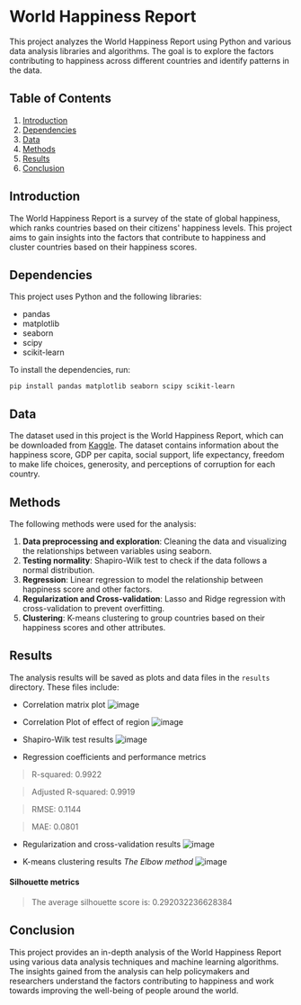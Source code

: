 # World Happiness Report

This project analyzes the World Happiness Report using Python and various data analysis libraries and algorithms. The goal is to explore the factors contributing to happiness across different countries and identify patterns in the data.

## Table of Contents

1. [Introduction](#introduction)
2. [Dependencies](#dependencies)
3. [Data](#data)
4. [Methods](#methods)
5. [Results](#results)
6. [Conclusion](#conclusion)

## Introduction

The World Happiness Report is a survey of the state of global happiness, which ranks countries based on their citizens' happiness levels. This project aims to gain insights into the factors that contribute to happiness and cluster countries based on their happiness scores.

## Dependencies

This project uses Python and the following libraries:

- pandas
- matplotlib
- seaborn
- scipy
- scikit-learn

To install the dependencies, run:

```
pip install pandas matplotlib seaborn scipy scikit-learn
```

## Data

The dataset used in this project is the World Happiness Report, which can be downloaded from [Kaggle](https://www.kaggle.com/unsdsn/world-happiness). The dataset contains information about the happiness score, GDP per capita, social support, life expectancy, freedom to make life choices, generosity, and perceptions of corruption for each country.

## Methods

The following methods were used for the analysis:

1. **Data preprocessing and exploration**: Cleaning the data and visualizing the relationships between variables using seaborn.
2. **Testing normality**: Shapiro-Wilk test to check if the data follows a normal distribution.
3. **Regression**: Linear regression to model the relationship between happiness score and other factors.
4. **Regularization and Cross-validation**: Lasso and Ridge regression with cross-validation to prevent overfitting.
5. **Clustering**: K-means clustering to group countries based on their happiness scores and other attributes.


## Results

The analysis results will be saved as plots and data files in the `results` directory. These files include:

- Correlation matrix plot
![image](https://github.com/ahmed-m-elgammal/world-happiness-report-/assets/102481695/dbda672b-4054-40dc-a8e7-b544c7016a4f)

- Correlation Plot of effect of region
![image](https://github.com/ahmed-m-elgammal/world-happiness-report-/assets/102481695/e48a2e56-68b7-4829-b6e3-6e4f57722e82)

- Shapiro-Wilk test results
![image](https://github.com/ahmed-m-elgammal/world-happiness-report-/assets/102481695/595bed0c-7811-4ef9-ad4b-d2f8cb3db70a)

- Regression coefficients and performance metrics
>R-squared: 0.9922

>Adjusted R-squared: 0.9919

>RMSE: 0.1144

>MAE: 0.0801

- Regularization and cross-validation results
![image](https://github.com/ahmed-m-elgammal/world-happiness-report-/assets/102481695/e0fc9917-64a3-4446-8d7b-9d6c23074d15)

- K-means clustering results
*The Elbow method*
![image](https://github.com/ahmed-m-elgammal/world-happiness-report-/assets/102481695/760ae693-c7f6-4c2e-ae06-1bf44e9d642b)

#### Silhouette metrics

> The average silhouette score is: 0.292032236628384


## Conclusion

This project provides an in-depth analysis of the World Happiness Report using various data analysis techniques and machine learning algorithms. The insights gained from the analysis can help policymakers and researchers understand the factors contributing to happiness and work towards improving the well-being of people around the world.
